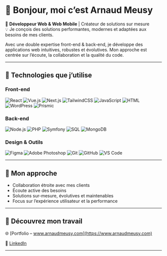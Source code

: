# 👋 Bonjour, moi c’est Arnaud Meusy

🎯 **Développeur Web & Web Mobile** | Créateur de solutions sur mesure  
💡 Je conçois des solutions performantes, modernes et adaptées aux besoins de mes clients.

Avec une double expertise front-end & back-end, je développe des applications web intuitives, robustes et évolutives. Mon approche est centrée sur l’écoute, la collaboration et la qualité du code.

---

## 🔧 Technologies que j’utilise

### Front-end  
![React](https://img.shields.io/badge/React-20232A?style=flat&logo=react&logoColor=61DAFB)
![Vue.js](https://img.shields.io/badge/Vue.js-35495E?style=flat&logo=vue.js&logoColor=4FC08D)
![Next.js](https://img.shields.io/badge/Next.js-000000?style=flat&logo=next.js&logoColor=white)
![TailwindCSS](https://img.shields.io/badge/TailwindCSS-38B2AC?style=flat&logo=tailwind-css&logoColor=white)
![JavaScript](https://img.shields.io/badge/JavaScript-F7DF1E?style=flat&logo=javascript&logoColor=black)
![HTML](https://img.shields.io/badge/HTML5-E34F26?style=flat&logo=html5&logoColor=white)
![WordPress](https://img.shields.io/badge/WordPress-21759B?style=flat&logo=wordpress&logoColor=white)
![Prismic](https://img.shields.io/badge/Prismic-484AEB?style=flat&logo=prismic&logoColor=white)


### Back-end  
![Node.js](https://img.shields.io/badge/Node.js-339933?style=flat&logo=node.js&logoColor=white)
![PHP](https://img.shields.io/badge/PHP-777BB4?style=flat&logo=php&logoColor=white)
![Symfony](https://img.shields.io/badge/Symfony-000000?style=flat&logo=symfony&logoColor=white)
![SQL](https://img.shields.io/badge/SQL-4479A1?style=flat&logo=mysql&logoColor=white)
![MongoDB](https://img.shields.io/badge/MongoDB-4EA94B?style=flat&logo=mongodb&logoColor=white)


### Design & Outils  
![Figma](https://img.shields.io/badge/Figma-F24E1E?style=flat&logo=figma&logoColor=white)
![Adobe Photoshop](https://img.shields.io/badge/Photoshop-31A8FF?style=flat&logo=adobephotoshop&logoColor=white)
![Git](https://img.shields.io/badge/Git-F05032?style=flat&logo=git&logoColor=white)
![GitHub](https://img.shields.io/badge/GitHub-181717?style=flat&logo=github&logoColor=white)
![VS Code](https://img.shields.io/badge/VSCode-007ACC?style=flat&logo=visualstudiocode&logoColor=white)

---

## 🚀 Mon approche

- Collaboration étroite avec mes clients  
- Écoute active des besoins  
- Solutions sur-mesure, évolutives et maintenables  
- Focus sur l’expérience utilisateur et la performance

---

## 🔗 Découvrez mon travail

🌐 [Portfolio – www.arnaudmeusy.com](https://www.arnaudmeusy.com)

🔗 [LinkedIn](https://www.linkedin.com/in/arnaudmeusy)

---


